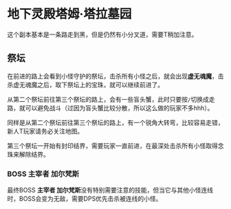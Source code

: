 # 地下灵殿塔姆·塔拉墓园

这个副本基本是一条路走到黑，但是仍然有小分叉道，需要<Role name="tank" />T稍加注意。

## 祭坛

在前进的路上会看到小怪守护的祭坛，击杀所有小怪之后，就会出现**虚无魂魔**，击杀虚无魂魔之后，取下祭坛上的宝珠，就可以继续前进了。

从第二个祭坛前往第三个祭坛的路上，会有一些盲头蟹，此时只要按`/`切换成走路，就可以避免战斗（过因为盲头蟹比较分散，所以这么做的玩家不多hhh）。

同样是从第二个祭坛前往第三个祭坛的路上，有一个锐角大转弯，比较容易走错，新人<Role name="tank" />T玩家请务必关注地图。

第三个祭坛一开始有封印结界，需要玩家一直前进，在最深处击杀所有小怪取得念珠来解除结界。

### BOSS 主宰者 加尔梵斯

最终BOSS **主宰者 加尔梵斯**没有特别需要注意的技能，但当它与其他小怪连线时，BOSS会变为无敌，需要<Role name="dps" />DPS优先击杀被连线的小怪。